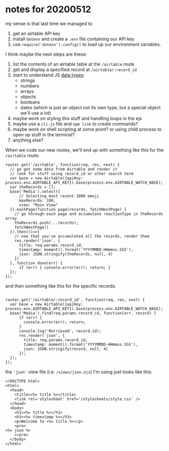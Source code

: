 # notes for 20200512

my sense is that last time we managed to
1. get an airtable API key
2. install `dotenv` and create a `.env` file containing our API key
3. use `require('dotenv').config()` to load up our environment variables.

I think maybe the next steps are these:
1. list the contents of an airtable table at the `/airtable` route
2. get and display a specified record at `/airtable/:record_id`
3. start to understand JS [data types](https://www.w3schools.com/js/js_datatypes.asp):
    * strings
    * numbers
    * arrays
    * objects
    * booleans
    * dates (which is just an object not its own type, but a special object we'll use a lot)
4. maybe work on styling this stuff and handling loops in the ejs
5. maybe use a `cli.js` file and `npm link` to create commands?
6. maybe work on shell scripting at some point? or using child process to open up stuff in the terminal?
7. anything else?


When we code our new routes, we'll end up with something like this for the `/airtable` route:
```
router.get('/airtable', function(req, res, next) {
  // go get some data from Airtable and render it
  // look for stuff using record_id or other search term
  var base = new Airtable({apiKey: process.env.AIRTABLE_API_KEY}).base(process.env.AIRTABLE_WATCH_BASE);
  var theRecords = [];
  base('Media').select({
      // Selecting most recent 1000 emoji
      maxRecords: 100,
      view: "Main View"
  }).eachPage(function page(records, fetchNextPage) {
    // go through each page and accumulate reactionType in theRecords array
    theRecords.push(...records);
    fetchNextPage()
  }).then(()=>{
    // now that you've accumulated all the records, render them
    res.render('json', {
      title: req.params.record_id,
      timestamp: moment().format('YYYYMMDD-HHmmss.SSS'),
      json: JSON.stringify(theRecords, null, 4)
    })
  }, function done(err) {
      if (err) { console.error(err); return; }
  });
});
```
and then something like this for the specific records:
```

router.get('/airtable/:record_id', function(req, res, next) {
  var base = new Airtable({apiKey: process.env.AIRTABLE_API_KEY}).base(process.env.AIRTABLE_WATCH_BASE);
  base('Media').find(req.params.record_id, function(err, record) {
      if (err) {
        console.error(err); return;
      }
      console.log('Retrieved', record.id);
      res.render('json', {
        title: req.params.record_id,
        timestamp: moment().format('YYYYMMDD-HHmmss.SSS'),
        json: JSON.stringify(record, null, 4)
      });
  });
});

```

the `'json'` view file (i.e. `/views/json.ejs`) I'm using just looks like this:

```
<!DOCTYPE html>
<html>
  <head>
    <title><%= title %></title>
    <link rel='stylesheet' href='/stylesheets/style.css' />
  </head>
  <body>
    <h1><%= title %></h1>
    <h3><%= timestamp %></h3>
    <p>Welcome to <%= title %></p>
    <pre>
<%= json %>
    </pre>
  </body>
</html>
```

